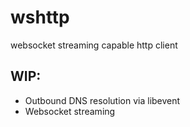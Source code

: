 # wshttp
websocket streaming capable http client

## WIP:
- Outbound DNS resolution via libevent
- Websocket streaming
